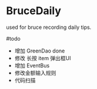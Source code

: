 # BruceDaily
used for bruce recording daily tips.

#todo
- 增加 GreenDao done
- 修改 长按 item 弹出框UI
- 增加 EventBus
- 修改金额输入规则
- 代码扫描